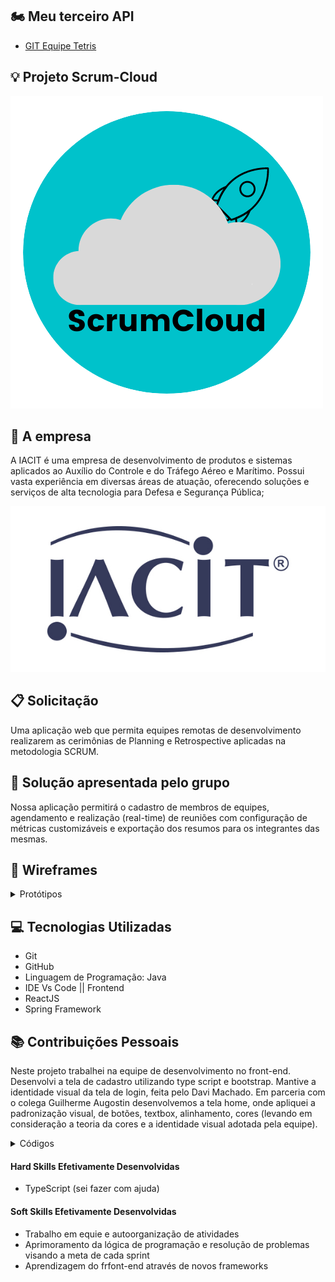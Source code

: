 ## 🏍️ Meu terceiro API  
* [GIT Equipe Tetris](https://github.com/equipe-tetris/scrum-cloud-frontend) 

## :bulb: Projeto Scrum-Cloud 
![logo_projeto](https://github.com/alexiakarine/Bertoti/blob/main/Metodologia/Icons/logo-scrumcloud.png)


## :briefcase: A empresa
A IACIT é uma empresa de desenvolvimento de produtos e sistemas aplicados ao Auxílio do Controle e do Tráfego Aéreo e Marítimo.
Possui vasta experiência em diversas áreas de atuação, oferecendo soluções e serviços de alta tecnologia para Defesa e Segurança Pública;

![logo_iacit](https://github.com/alexiakarine/Bertoti/blob/main/Metodologia/Icons/logo-iacit.png)

## :clipboard: Solicitação 
Uma aplicação web que permita equipes remotas de desenvolvimento realizarem as cerimônias de Planning e Retrospective aplicadas na metodologia SCRUM.

## :pushpin: Solução apresentada pelo grupo
Nossa aplicação permitirá o cadastro de membros de equipes, agendamento e realização (real-time) de reuniões com configuração de métricas customizáveis e exportação dos resumos para os integrantes das mesmas.

## :art: Wireframes
<details>
<summary>Protótipos</summary>
Tela de login <br>
![tela_login](https://github.com/alexiakarine/Bertoti/blob/main/Metodologia/Icons/tela-login.png)

Tela de cadastro de usuário <br>
![tela_cadastro_user](https://github.com/alexiakarine/Bertoti/blob/main/Metodologia/Icons/tela-cadastro-usuario.png)

Tela de cadastro do Scrum Master <br>
![tela_cadastro_sm](https://github.com/alexiakarine/Bertoti/blob/main/Metodologia/Icons/tela-cadastro-sm.jpeg)

Tela de cadastro do time dev <br>
![tela_cadastro_dev](https://github.com/alexiakarine/Bertoti/blob/main/Metodologia/Icons/tela-cadastro-time-sm.png)

Tela inicial<br>
![tela_inicial](https://github.com/alexiakarine/Bertoti/blob/main/Metodologia/Icons/tela-inicial-sm.png)

Sala poker dos desenvolvedores <br>
![tela_login](https://github.com/alexiakarine/Bertoti/blob/main/Metodologia/Icons/tela-sala-planning-poker-dev.png)

Sala poker do Scrum master <br>
![tela_login](https://github.com/alexiakarine/Bertoti/blob/main/Metodologia/Icons/tela-sala-planning-poker-sm.png)
</details>

## :computer: Tecnologias Utilizadas
- Git
- GitHub
- Linguagem de Programação: Java
- IDE Vs Code || Frontend
- ReactJS
- Spring Framework


## :books: Contribuições Pessoais
Neste projeto trabalhei na equipe de desenvolvimento no front-end. 
Desenvolvi a tela de cadastro utilizando type script e bootstrap. Mantive a identidade visual da tela de login, feita pelo Davi Machado.
Em parceria com o colega Guilherme Augostin desenvolvemos a tela home, onde apliquei a padronização visual, de botões, textbox, alinhamento, cores (levando em consideração a teoria da cores e a identidade visual adotada pela equipe). 

<details>
<summary>Códigos</summary>
Código da tela de cadastro<br>
![register](https://github.com/alexiakarine/Bertoti/blob/main/Metodologia/Icons/register_1.png)

Código da tela de cadastro<br>
![register1](https://github.com/alexiakarine/Bertoti/blob/main/Metodologia/Icons/register2.png)

Código da tela de cadastro<br>
![register2](https://github.com/alexiakarine/Bertoti/blob/main/Metodologia/Icons/register3.png)

Código da tela de cadastro<br>
![register3](https://github.com/alexiakarine/Bertoti/blob/main/Metodologia/Icons/register4.png)
</details>

#### Hard Skills Efetivamente Desenvolvidas
* TypeScript (sei fazer com ajuda)

#### Soft Skills Efetivamente Desenvolvidas
* Trabalho em equie e autoorganização de atividades
* Aprimoramento da lógica de programação e resolução de problemas visando a meta de cada sprint
* Aprendizagem do frfont-end através de novos frameworks 
